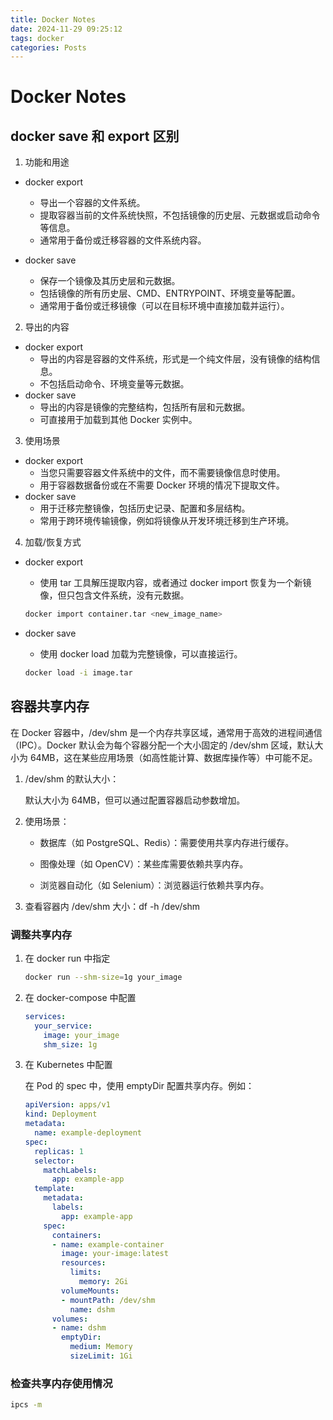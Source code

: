 ```yaml
---
title: Docker Notes
date: 2024-11-29 09:25:12
tags: docker
categories: Posts
---
```


# Docker Notes

## docker save 和 export 区别

1. 功能和用途

  - docker export
    - 导出一个容器的文件系统。
    - 提取容器当前的文件系统快照，不包括镜像的历史层、元数据或启动命令等信息。
    - 通常用于备份或迁移容器的文件系统内容。

  - docker save
	  - 保存一个镜像及其历史层和元数据。
	  - 包括镜像的所有历史层、CMD、ENTRYPOINT、环境变量等配置。
	  - 通常用于备份或迁移镜像（可以在目标环境中直接加载并运行）。

2. 导出的内容

  - docker export
    - 导出的内容是容器的文件系统，形式是一个纯文件层，没有镜像的结构信息。
    - 不包括启动命令、环境变量等元数据。
  - docker save
    - 导出的内容是镜像的完整结构，包括所有层和元数据。
    - 可直接用于加载到其他 Docker 实例中。

3. 使用场景

- docker export
  - 当您只需要容器文件系统中的文件，而不需要镜像信息时使用。
  - 用于容器数据备份或在不需要 Docker 环境的情况下提取文件。
- docker save
  - 用于迁移完整镜像，包括历史记录、配置和多层结构。
  - 常用于跨环境传输镜像，例如将镜像从开发环境迁移到生产环境。

4. 加载/恢复方式

- docker export
  - 使用 tar 工具解压提取内容，或者通过 docker import 恢复为一个新镜像，但只包含文件系统，没有元数据。

  ```bash
  docker import container.tar <new_image_name>
  ```

- docker save
  - 使用 docker load 加载为完整镜像，可以直接运行。

  ```bash
  docker load -i image.tar 
  ```


## 容器共享内存

在 Docker 容器中，/dev/shm 是一个内存共享区域，通常用于高效的进程间通信（IPC）。Docker 默认会为每个容器分配一个大小固定的 /dev/shm 区域，默认大小为 64MB，这在某些应用场景（如高性能计算、数据库操作等）中可能不足。

1. /dev/shm 的默认大小：

    默认大小为 64MB，但可以通过配置容器启动参数增加。

2. 使用场景：

    - 数据库（如 PostgreSQL、Redis）：需要使用共享内存进行缓存。

    - 图像处理（如 OpenCV）：某些库需要依赖共享内存。

    - 浏览器自动化（如 Selenium）：浏览器运行依赖共享内存。

3. 查看容器内 /dev/shm 大小：df -h /dev/shm

  
### 调整共享内存  

1. 在 docker run 中指定

    ```bash
    docker run --shm-size=1g your_image
    ```
2. 在 docker-compose 中配置

    ```yaml
    services:
      your_service:
        image: your_image
        shm_size: 1g
    ```
  

3. 在 Kubernetes 中配置

    在 Pod 的 spec 中，使用 emptyDir 配置共享内存。例如：
    ```yaml
    apiVersion: apps/v1
    kind: Deployment
    metadata:
      name: example-deployment
    spec:
      replicas: 1
      selector:
        matchLabels:
          app: example-app
      template:
        metadata:
          labels:
            app: example-app
        spec:
          containers:
          - name: example-container
            image: your-image:latest
            resources:
              limits:
                memory: 2Gi
            volumeMounts:
            - mountPath: /dev/shm
              name: dshm
          volumes:
          - name: dshm
            emptyDir:
              medium: Memory
              sizeLimit: 1Gi
    ```
### 检查共享内存使用情况
```bash
ipcs -m
```